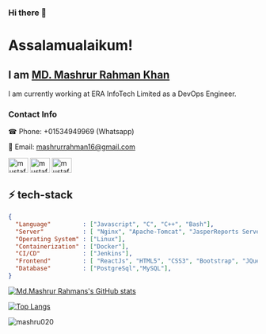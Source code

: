 ### Hi there 👋

<!--
**mashru020/mashru020** is a ✨ _special_ ✨ repository because its `README.md` (this file) appears on your GitHub profile.

Here are some ideas to get you started:

- 🔭 I’m currently working on ...
- 🌱 I’m currently learning ...
- 👯 I’m looking to collaborate on ...
- 🤔 I’m looking for help with ...
- 💬 Ask me about ...
- 📫 How to reach me: ...
- 😄 Pronouns: ...
- ⚡ Fun fact: ...
-->
# Assalamualaikum! 

## I am <a href="https://mashru020.github.io/React-Portfolio/">MD. Mashrur Rahman Khan</a>

I am currently working at ERA InfoTech Limited as a DevOps Engineer.

<h3 align="left">Contact Info</h3>
☎ Phone: +01534949969 (Whatsapp)

📨 Email: mashrurrahman16@gmail.com
<p align="left">

<a href="https://www.linkedin.com/in/mashru020/" target="blank"><img align="center" src="https://raw.githubusercontent.com/rahuldkjain/github-profile-readme-generator/master/src/images/icons/Social/linked-in-alt.svg" alt="mustafiz171" height="30" width="40" /></a>
<a href="https://www.facebook.com/mashru020/" target="blank"><img align="center" src="https://raw.githubusercontent.com/rahuldkjain/github-profile-readme-generator/master/src/images/icons/Social/facebook.svg" alt="mustafizur.rahman171" height="30" width="40" /></a>
<a href="https://cssbattle.dev/player/mashru020" target="blank"><img align="center" src="https://raw.githubusercontent.com/rahuldkjain/github-profile-readme-generator/master/src/images/icons/Social/facebook.svg" alt="mustafizur.rahman171" height="30" width="40" /></a>
</p>

## ⚡ tech-stack
```json
{
  "Language"         : ["Javascript", "C", "C++", "Bash"],
  "Server"           : [ "Nginx", "Apache-Tomcat", "JasperReports Server"],
  "Operating System" : ["Linux"],
  "Containerization" : ["Docker"],
  "CI/CD"            : ["Jenkins"],
  "Frontend"         : [ "ReactJs", "HTML5", "CSS3", "Bootstrap", "JQuery"],
  "Database"         : ["PostgreSql","MySQL"],
}
```

[![Md.Mashrur Rahmans's GitHub stats](https://github-readme-stats.vercel.app/api?username=mashru020&show_icons=true&theme=onedark&count_private=true&findTotalCommits=true&hide=contribs)](https://github.com/mashru020/github-readme-stats)

[![Top Langs](https://github-readme-stats.vercel.app/api/top-langs/?username=mashru020&show_icons=true&theme=onedark&count_private=true&layout=compact&langs_count=10)](https://github.com/mashru020/github-readme-stats)

<p><img align="center" src="https://github-readme-streak-stats.herokuapp.com/?user=mashru020&theme=onedark" alt="mashru020" /></p>


